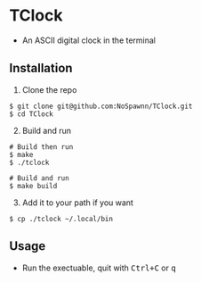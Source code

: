 # TClock
- An ASCII digital clock in the terminal

## Installation
1. Clone the repo
```console
$ git clone git@github.com:NoSpawnn/TClock.git
$ cd TClock
```
2. Build and run
```console
# Build then run
$ make
$ ./tclock

# Build and run
$ make build
```
3. Add it to your path if you want
```console
$ cp ./tclock ~/.local/bin
```

## Usage
- Run the exectuable, quit with <kbd>Ctrl+C</kbd> or <kbd>q</kbd>

